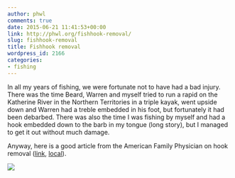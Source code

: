 ```yaml
---
author: phwl
comments: true
date: 2015-06-21 11:41:53+00:00
link: http://phwl.org/fishhook-removal/
slug: fishhook-removal
title: Fishhook removal
wordpress_id: 2166
categories:
- fishing
---
```


In all my years of fishing, we were fortunate not to have had a bad injury. There was the time Beard, Warren and myself tried to run a rapid on the Katherine River in the Northern Territories in a triple kayak, went upside down and Warren had a treble embedded in his foot, but fortunately it had been debarbed. There was also the time I was fishing by myself and had a hook embedded down to the barb in my tongue (long story), but I managed to get it out without much damage.

Anyway, here is a good article from the American Family Physician on hook removal ([link](http://www.aafp.org/afp/2001/0601/p2231.html), [local](http://phwl.org/wp-content/uploads/2015/06/fishhookremoval.pdf)).




![](http://www.aafp.org/afp/2001/0601/afp20010601p2231-f3.gif)
